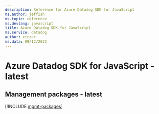```yaml
---
description: Reference for Azure Datadog SDK for JavaScript
ms.author: jeffish
ms.topic: reference
ms.devlang: javascript
title: Azure Datadog SDK for JavaScript
ms.service: datadog
author: xirzec
ms.data: 09/12/2022
---
```

# Azure Datadog SDK for JavaScript - latest

## Management packages - latest
[!INCLUDE [mgmt-packages](datadog-mgmt-index.md)]
